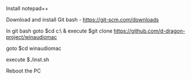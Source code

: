 Install notepad++  

Download and install Git bash - https://git-scm.com/downloads

In git bash goto $cd c:\ & execute $git clone https://github.com/d-dragon-project/winaudiomac

goto $cd winaudiomac

execute $./inst.sh 

Reboot the PC
